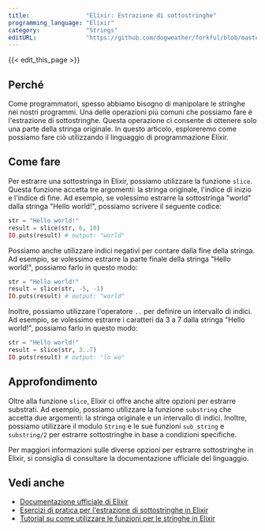 ```yaml
---
title:                "Elixir: Estrazione di sottostringhe"
programming_language: "Elixir"
category:             "Strings"
editURL:              "https://github.com/dogweather/forkful/blob/master/content/it/elixir/extracting-substrings.md"
---
```


{{< edit_this_page >}}

## Perché

Come programmatori, spesso abbiamo bisogno di manipolare le stringhe nei nostri programmi. Una delle operazioni più comuni che possiamo fare è l'estrazione di sottostringhe. Questa operazione ci consente di ottenere solo una parte della stringa originale. In questo articolo, esploreremo come possiamo fare ciò utilizzando il linguaggio di programmazione Elixir.

## Come fare

Per estrarre una sottostringa in Elixir, possiamo utilizzare la funzione `slice`. Questa funzione accetta tre argomenti: la stringa originale, l'indice di inizio e l'indice di fine. Ad esempio, se volessimo estrarre la sottostringa "world" dalla stringa "Hello world!", possiamo scrivere il seguente codice:

```Elixir
str = "Hello world!"
result = slice(str, 6, 10)
IO.puts(result) # output: "world"
```

Possiamo anche utilizzare indici negativi per contare dalla fine della stringa. Ad esempio, se volessimo estrarre la parte finale della stringa "Hello world!", possiamo farlo in questo modo:

```Elixir
str = "Hello world!"
result = slice(str, -5, -1)
IO.puts(result) # output: "world"
```

Inoltre, possiamo utilizzare l'operatore `..` per definire un intervallo di indici. Ad esempio, se volessimo estrarre i caratteri da 3 a 7 dalla stringa "Hello world!", possiamo farlo in questo modo:

```Elixir
str = "Hello world!"
result = slice(str, 3..7)
IO.puts(result) # output: "lo wo"
```

## Approfondimento

Oltre alla funzione `slice`, Elixir ci offre anche altre opzioni per estrarre substrati. Ad esempio, possiamo utilizzare la funzione `substring` che accetta due argomenti: la stringa originale e un intervallo di indici. Inoltre, possiamo utilizzare il modulo `String` e le sue funzioni `sub_string` e `substring/2` per estrarre sottostringhe in base a condizioni specifiche.

Per maggiori informazioni sulle diverse opzioni per estrarre sottostringhe in Elixir, si consiglia di consultare la documentazione ufficiale del linguaggio.

## Vedi anche

- [Documentazione ufficiale di Elixir](https://hexdocs.pm/elixir/String.html#slice/3)
- [Esercizi di pratica per l'estrazione di sottostringhe in Elixir](https://www.codewars.com/kata/search/slice%20elixir)
- [Tutorial su come utilizzare le funzioni per le stringhe in Elixir](https://blog.appsignal.com/2018/06/26/elixir-string-functions-you-need.html)
